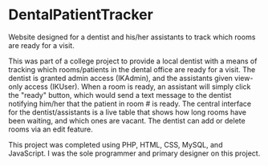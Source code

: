 # DentalPatientTracker
Website designed for a dentist and his/her assistants to track which rooms are ready for a visit.

This was part of a college project to provide a local dentist with a means of tracking which rooms/patients in the dental office are ready for a visit. The dentist is granted admin access (IKAdmin), and the assistants given view-only access (IKUser). When a room is ready, an assistant will simply click the "ready" button, which would send a text message to the dentist notifying him/her that the patient in room # is ready. The central interface for the dentist/assistants is a live table that shows how long rooms have been waiting, and which ones are vacant. The dentist can add or delete rooms via an edit feature.

This project was completed using PHP, HTML, CSS, MySQL, and JavaScript. I was the sole programmer and primary designer on this project.
